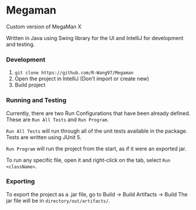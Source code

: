 # Megaman
Custom version of MegaMan X

Written in Java using Swing library for the UI 
and IntelliJ for development and testing.

### Development 

1. `git clone https://github.com/R-Wang97/Megaman`
2. Open the project in IntelliJ (Don't import or create new)
3. Build project

### Running and Testing
Currently, there are two Run Configurations that have been already defined. 
These are `Run All Tests` and `Run Program`. 

`Run All Tests` will run through all of the unit tests available in the package.
Tests are written using JUnit 5.

`Run Program` will run the project from the start, as if it were an exported jar.

To run any specific file, open it and right-click on the tab, select `Run <className>`.

### Exporting
To export the project as a .jar file, go to Build -> Build Artifacts -> Build
The jar file will be in `directory/out/artifacts/`.
